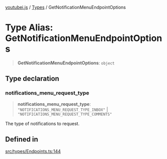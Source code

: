 [youtubei.js](../../../README.md) / [Types](../README.md) / GetNotificationMenuEndpointOptions

# Type Alias: GetNotificationMenuEndpointOptions

> **GetNotificationMenuEndpointOptions**: `object`

## Type declaration

### notifications\_menu\_request\_type

> **notifications\_menu\_request\_type**: `"NOTIFICATIONS_MENU_REQUEST_TYPE_INBOX"` \| `"NOTIFICATIONS_MENU_REQUEST_TYPE_COMMENTS"`

The type of notifications to request.

## Defined in

[src/types/Endpoints.ts:144](https://github.com/LuanRT/YouTube.js/blob/305a398158a6cac82e6ef288fed4bf1661c89d52/src/types/Endpoints.ts#L144)
